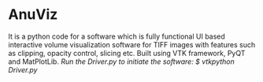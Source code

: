 # AnuViz
It is a python code for a software which is fully functional UI based interactive volume visualization software for TIFF images with features such as clipping, opacity control, slicing etc. 
Built using VTK framework, PyQT and MatPlotLib.
*Run the Driver.py to initiate the software:
      $ vtkpython Driver.py*
